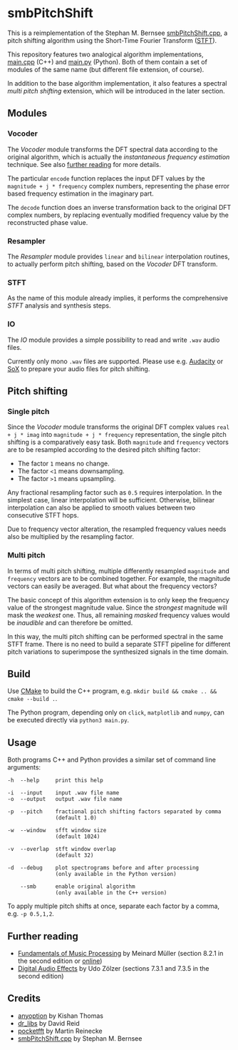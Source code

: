# smbPitchShift

This is a reimplementation of the Stephan M. Bernsee [smbPitchShift.cpp](https://blogs.zynaptiq.com/bernsee/download), a pitch shifting algorithm using the Short-Time Fourier Transform ([STFT](https://www.audiolabs-erlangen.de/resources/MIR/FMP/C2/C2_STFT-Basic.html)).

This repository features two analogical algorithm implementations, [main.cpp](main.cpp) (C++) and [main.py](main.py) (Python). Both of them contain a set of modules of the same name (but different file extension, of course).

In addition to the base algorithm implementation, it also features a spectral *multi pitch shifting* extension, which will be introduced in the later section.

## Modules

### Vocoder

The *Vocoder* module transforms the DFT spectral data according to the original algorithm, which is actually the *instantaneous frequency estimation* technique. See also [further reading](#further-reading) for more details.

The particular `encode` function replaces the input DFT values by the `magnitude + j * frequency` complex numbers, representing the phase error based frequency estimation in the imaginary part.

The `decode` function does an inverse transformation back to the original DFT complex numbers, by replacing eventually modified frequency value by the reconstructed phase value.

### Resampler

The *Resampler* module provides `linear` and `bilinear` interpolation routines, to actually perform pitch shifting, based on the *Vocoder* DFT transform.

### STFT

As the name of this module already implies, it performs the comprehensive *STFT* analysis and synthesis steps.

### IO

The *IO* module provides a simple possibility to read and write `.wav` audio files.

Currently only mono `.wav` files are supported. Please use e.g. [Audacity](http://www.audacityteam.org) or [SoX](http://sox.sourceforge.net) to prepare your audio files for pitch shifting.

## Pitch shifting

### Single pitch

Since the *Vocoder* module transforms the original DFT complex values `real + j * imag` into `magnitude + j * frequency` representation, the single pitch shifting is a comparatively easy task. Both `magnitude` and `frequency` vectors are to be resampled according to the desired pitch shifting factor:

* The factor `1` means no change.
* The factor `<1` means downsampling.
* The factor `>1` means upsampling.

Any fractional resampling factor such as `0.5` requires interpolation. In the simplest case, linear interpolation will be sufficient. Otherwise, bilinear interpolation can also be applied to smooth values between two consecutive STFT hops.

Due to frequency vector alteration, the resampled frequency values needs also be multiplied by the resampling factor.

### Multi pitch

In terms of multi pitch shifting, multiple differently resampled `magnitude` and `frequency` vectors are to be combined together. For example, the magnitude vectors can easily be averaged. But what about the frequency vectors?

The basic concept of this algorithm extension is to only keep the frequency value of the strongest magnitude value. Since the *strongest* magnitude will mask the *weakest* one. Thus, all remaining *masked* frequency values would be *inaudible* and can therefore be omitted.

In this way, the multi pitch shifting can be performed spectral in the same STFT frame. There is no need to build a separate STFT pipeline for different pitch variations to superimpose the synthesized signals in the time domain.

## Build

Use [CMake](http://cmake.org) to build the C++ program, e.g. `mkdir build && cmake .. && cmake --build .`.

The Python program, depending only on `click`, `matplotlib` and `numpy`, can be executed directly via `python3 main.py`.

## Usage

Both programs C++ and Python provides a similar set of command line arguments:

```
-h  --help     print this help

-i  --input    input .wav file name
-o  --output   output .wav file name

-p  --pitch    fractional pitch shifting factors separated by comma
               (default 1.0)

-w  --window   sfft window size
               (default 1024)

-v  --overlap  stft window overlap
               (default 32)

-d  --debug    plot spectrograms before and after processing
               (only available in the Python version)

    --smb      enable original algorithm
               (only available in the C++ version)
```

To apply multiple pitch shifts at once, separate each factor by a comma, e.g. `-p 0.5,1,2`.

## Further reading

* [Fundamentals of Music Processing](http://www.music-processing.de) by Meinard Müller (section 8.2.1 in the second edition or [online](https://www.audiolabs-erlangen.de/resources/MIR/FMP/C8/C8S2_InstantFreqEstimation.html))
* [Digital Audio Effects](http://www.dafx.de) by Udo Zölzer (sections 7.3.1 and 7.3.5 in the second edition)

## Credits

* [anyoption](https://github.com/hackorama/AnyOption) by Kishan Thomas
* [dr_libs](https://github.com/mackron/dr_libs) by David Reid
* [pocketfft](https://gitlab.mpcdf.mpg.de/mtr/pocketfft) by Martin Reinecke
* [smbPitchShift.cpp](http://blogs.zynaptiq.com/bernsee/download) by Stephan M. Bernsee
